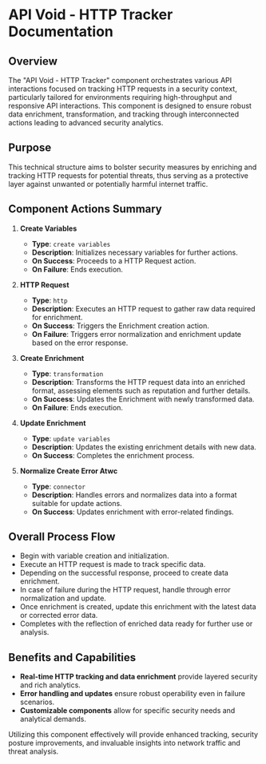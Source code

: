 # API Void - HTTP Tracker Documentation

## Overview

The "API Void - HTTP Tracker" component orchestrates various API interactions focused on tracking HTTP requests in a security context, particularly tailored for environments requiring high-throughput and responsive API interactions. This component is designed to ensure robust data enrichment, transformation, and tracking through interconnected actions leading to advanced security analytics.

## Purpose

This technical structure aims to bolster security measures by enriching and tracking HTTP requests for potential threats, thus serving as a protective layer against unwanted or potentially harmful internet traffic.

## Component Actions Summary

1. **Create Variables**
   - **Type**: `create variables`
   - **Description**: Initializes necessary variables for further actions.
   - **On Success**: Proceeds to a HTTP Request action.
   - **On Failure**: Ends execution.

2. **HTTP Request**
   - **Type**: `http`
   - **Description**: Executes an HTTP request to gather raw data required for enrichment.
   - **On Success**: Triggers the Enrichment creation action.
   - **On Failure**: Triggers error normalization and enrichment update based on the error response.
   
3. **Create Enrichment**
   - **Type**: `transformation`
   - **Description**: Transforms the HTTP request data into an enriched format, assessing elements such as reputation and further details.
   - **On Success**: Updates the Enrichment with newly transformed data.
   - **On Failure**: Ends execution.
   
4. **Update Enrichment**
   - **Type**: `update variables`
   - **Description**: Updates the existing enrichment details with new data.
   - **On Success**: Completes the enrichment process.

5. **Normalize Create Error Atwc**
   - **Type**: `connector`
   - **Description**: Handles errors and normalizes data into a format suitable for update actions.
   - **On Success**: Updates enrichment with error-related findings.

## Overall Process Flow

- Begin with variable creation and initialization.
- Execute an HTTP request is made to track specific data.
- Depending on the successful response, proceed to create data enrichment.
- In case of failure during the HTTP request, handle through error normalization and update.
- Once enrichment is created, update this enrichment with the latest data or corrected error data.
- Completes with the reflection of enriched data ready for further use or analysis.

## Benefits and Capabilities
- **Real-time HTTP tracking and data enrichment** provide layered security and rich analytics.
- **Error handling and updates** ensure robust operability even in failure scenarios.
- **Customizable components** allow for specific security needs and analytical demands.

Utilizing this component effectively will provide enhanced tracking, security posture improvements, and invaluable insights into network traffic and threat analysis.

